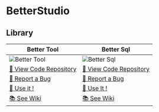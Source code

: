 # BetterStudio

## Library

Better Tool | Better Sql
-- | --
![Better Tool](https://i.imgur.com/YsZe45v.png)| ![Better Sql](https://imgur.com/rdOTJiA)
[📕 View Code Repository](https://github.com/bettertool/) | [📕 View Code Repository](https://github.com/betterstudio/betterSql/)
[🐛 Report a Bug](https://github.com/betterstudio/betterSql/issues/new) | [🐛 Report a Bug](https://github.com/betterstudio/betterSql/issues/new)
[💾 Use it !](https://github.com/bettertool/readme.md) | [💾 Use It !](https://github.com/betterstudio/betterSql/readme.md)
[📚 See Wiki](https://github.com/bettertool/wiki) | [📚 See Wiki](https://github.com/betterstudio/betterSql/wiki)
